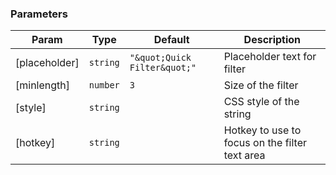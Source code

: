 ### Parameters

| Param | Type | Default | Description |
| --- | --- | --- | --- |
| [placeholder] | <code>string</code> | <code>&quot;\&quot;Quick Filter\&quot;&quot;</code> | Placeholder text for filter |
| [minlength] | <code>number</code> | <code>3</code> | Size of the filter |
| [style] | <code>string</code> |  | CSS style of the string |
| [hotkey] | <code>string</code> |  | Hotkey to use to focus on the filter text area |


